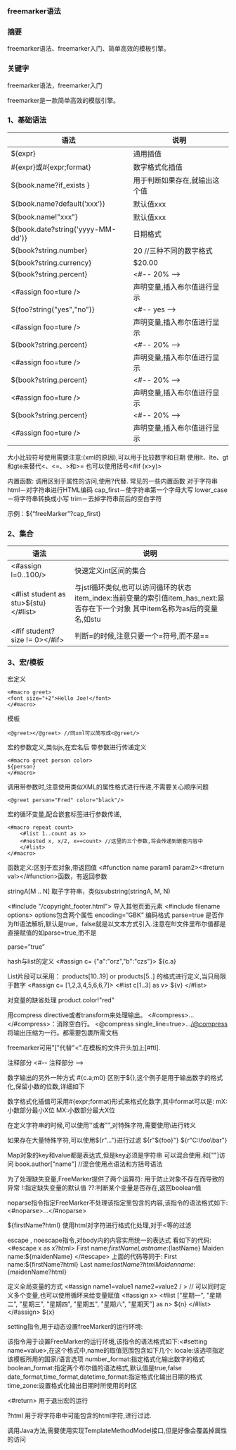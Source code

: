 ### freemarker语法

### 摘要

freemarker语法、freemarker入门、简单高效的模板引擎。



### 关键字

freemarker语法，freemarker入门



freemarker是一款简单高效的模版引擎。



### 1、基础语法

| 语法                | 说明       |
| ----------------------- | -------------- |
| ${expr}                 | 通用插值       |
| #{expr}或#{expr;format} | 数字格式化插值 |
| ${book.name?if_exists } | 用于判断如果存在,就输出这个值 |
| ${book.name?default(‘xxx’)} | 默认值xxx |
| ${book.name!"xxx"} | 默认值xxx |
| ${book.date?string('yyyy-MM-dd')} | 日期格式 |
| ${book?string.number} | 20 //三种不同的数字格式 |
| ${book?string.currency} | $20.00 |
| ${book?string.percent} | <#-- 20% --> |
| <#assign foo=ture /> | 声明变量,插入布尔值进行显示 |
| ${foo?string("yes","no")} | <#-- yes --> |
| <#assign foo=ture /> | 声明变量,插入布尔值进行显示 |
| ${book?string.percent} | <#-- 20% --> |
| <#assign foo=ture /> | 声明变量,插入布尔值进行显示 |
| ${book?string.percent} | <#-- 20% --> |
| <#assign foo=ture /> | 声明变量,插入布尔值进行显示 |
| ${book?string.percent} | <#-- 20% --> |
| <#assign foo=ture /> | 声明变量,插入布尔值进行显示 |

大小比较符号使用需要注意:(xml的原因),可以用于比较数字和日期
使用lt、lte、gt和gte来替代<、<=、>和>= 也可以使用括号<#if (x>y)>

内置函数: 调用区别于属性的访问,使用?代替.
常见的一些内置函数
对于字符串
html－对字符串进行HTML编码
cap_first－使字符串第一个字母大写
lower_case－将字符串转换成小写
trim－去掉字符串前后的空白字符

示例：${“freeMarker”?cap_first} 



### 2、集合

| 语法                | 说明       |
| ----------------------- | -------------- |
| <#assign l=0..100/> | 快速定义int区间的集合 |
| <#list student as stu>${stu}</#list> | 与jstl循环类似,也可以访问循环的状态item_index:当前变量的索引值item_has_next:是否存在下一个对象 其中item名称为as后的变量名,如stu |
| <#if student?size != 0></#if> | 判断=的时候,注意只要一个=符号,而不是== |

### 3、宏/模板

宏定义

```
<#macro greet>
<font size="+2">Hello Joe!</font>
</#macro>
```

模板

```
<@greet></@greet> //同xml可以简写成<@greet/>
```

宏的参数定义,类似js,在宏名后 带参数进行传递定义

```
<#macro greet person color>
${person}
</#macro>
```

调用带参数时,注意使用类似XML的属性格式进行传递,不需要关心顺序问题

```
<@greet person="Fred" color="black"/>
```



宏的循环变量,配合嵌套标签进行参数传递,

```
<#macro repeat count>
    <#list 1..count as x>
    <#nested x, x/2, x==count> //这里的三个参数,将会传递到嵌套内容中
    </#list>
</#macro>
```



函数定义:区别于宏对象,带返回值
<#function name param1 param2><#return val></#function>函数，有返回参数

stringA[M .. N] 取子字符串，类似substring(stringA, M, N)

<#include "/copyright_footer.html"> 导入其他页面元素
<#include filename options>
options包含两个属性
encoding=”GBK” 编码格式
parse=true 是否作为ftl语法解析,默认是true，false就是以文本方式引入.注意在ftl文件里布尔值都是直接赋值的如parse=true,而不是

parse=”true”

hash与list的定义
<#assign c= {"a":"orz","b":"czs"}>
${c.a}

List片段可以采用： products[10..19] or products[5..] 的格式进行定义,当只局限于数字
<#assign c= [1,2,3,4,5,6,6,7]>
<#list c[1..3] as v>
${v}
</#list>

对变量的缺省处理
product.color!"red"

用compress directive或者transform来处理输出。
<#compress>...</#compress>：消除空白行。
<@compress single_line=true>...</@compress>将输出压缩为一行。都需要包裹所需文档

freemarker可用"["代替"<".在模板的文件开头加上[#ftl].

注释部分
<#-- 注释部分 -->

数字输出的另外一种方式
\#{c.a;m0} 区别于${},这个例子是用于输出数字的格式化,保留小数的位数,详细如下

数字格式化插值可采用#{expr;format}形式来格式化数字,其中format可以是:
mX:小数部分最小X位
MX:小数部分最大X位

在定义字符串的时候,可以使用''或者"",对特殊字符,需要使用\进行转义

如果存在大量特殊字符,可以使用${r"..."}进行过滤
${r"${foo}"}
${r"C:\foo\bar"}

Map对象的key和value都是表达式,但是key必须是字符串
可以混合使用.和[""]访问
book.author["name"] //混合使用点语法和方括号语法

为了处理缺失变量,FreeMarker提供了两个运算符: 用于防止对象不存在而导致的异常
!:指定缺失变量的默认值
??:判断某个变量是否存在,返回boolean值

noparse指令指定FreeMarker不处理该指定里包含的内容,该指令的语法格式如下:
<#noparse>...</#noparse>

${firstName?html} 使用html对字符进行格式化处理,对于<等的过滤

escape , noescape指令,对body内的内容实用统一的表达式
看如下的代码:
<#escape x as x?html>
First name:${firstName}
Last name:${lastName}
Maiden name:${maidenName}
</#escape>
上面的代码等同于:
First name:${firstName?html}
Last name:${lastName?html}
Maiden name:${maidenName?html}

定义全局变量的方式
<#assign name1=value1 name2=value2 / > // 可以同时定义多个变量,也可以使用循环来给变量赋值
<#assign x>
<#list ["星期一", "星期二", "星期三", "星期四", "星期五", "星期六", "星期天"] as n>
${n}
</#list>
</#assign>
${x}

setting指令,用于动态设置freeMarker的运行环境:

该指令用于设置FreeMarker的运行环境,该指令的语法格式如下:<#setting name=value>,在这个格式中,name的取值范围包含如下几个:
locale:该选项指定该模板所用的国家/语言选项
number_format:指定格式化输出数字的格式
boolean_format:指定两个布尔值的语法格式,默认值是true,false
date_format,time_format,datetime_format:指定格式化输出日期的格式
time_zone:设置格式化输出日期时所使用的时区

<#return> 用于退出宏的运行

?html 用于将字符串中可能包含的html字符,进行过滤.

调用Java方法,需要使用实现TemplateMethodModel接口,但是好像会覆盖掉属性的访问



